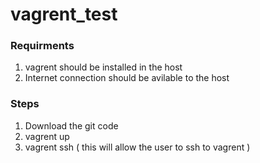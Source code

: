 # vagrent_test
### Requirments
1. vagrent should be installed in the host
2. Internet connection should be avilable to the host

### Steps
1. Download the git code
2. vagrent up
3. vagrent ssh ( this will allow the user to ssh to vagrent )

